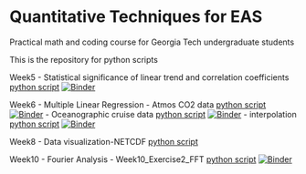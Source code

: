 # Quantitative Techniques for EAS 
Practical math and coding course for Georgia Tech undergraduate students

This is the repository for python scripts

Week5 - Statistical significance of linear trend and correlation coefficients [python script](https://github.com/eas2655-taka/python_scripts/blob/main/F2021/Week5_exercise.ipynb) [![Binder](https://mybinder.org/badge_logo.svg)](https://mybinder.org/v2/gh/eas2655-taka/python_scripts/HEAD?filepath=F2021%2FWeek5_exercise.ipynb)

Week6 - Multiple Linear Regression - Atmos CO2 data [python script](https://github.com/eas2655-taka/python_scripts/blob/main/F2021/week6_MLR_atmosCO2.ipynb) [![Binder](https://mybinder.org/badge_logo.svg)](https://mybinder.org/v2/gh/eas2655-taka/python_scripts/HEAD?filepath=F2021%2Fweek6_MLR_atmosCO2.ipynb) - Oceanographic cruise data [python script](https://github.com/eas2655-taka/python_scripts/blob/main/F2021/week6_MLR_ocean.ipynb) [![Binder](https://mybinder.org/badge_logo.svg)](https://mybinder.org/v2/gh/eas2655-taka/python_scripts/HEAD?filepath=F2021%2Fweek6_MLR_ocean.ipynb) - interpolation [python script](https://github.com/eas2655-taka/python_scripts/blob/main/F2021/interpolation.ipynb) [![Binder](https://mybinder.org/badge_logo.svg)](https://mybinder.org/v2/gh/eas2655-taka/python_scripts/HEAD?filepath=F2021%2Finterpolation.ipynb)

Week8 - Data visualization-NETCDF [python script](https://github.com/eas2655-taka/python_scripts/blob/main/F2021/Week8_exercise1_NETCDF.ipynb)  

Week10 - Fourier Analysis - Week10_Exercise2_FFT [python script](https://github.com/eas2655-taka/python_scripts/blob/main/F2021/Week10_Exercise2_FFT.ipynb)  [![Binder](https://mybinder.org/badge_logo.svg)](https://mybinder.org/v2/gh/eas2655-taka/python_scripts/HEAD?labpath=%2FF2021%2FWeek10_Exercise2_FFT.ipynb)
